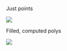 Just points

![](https://www.evernote.com/l/AAEK8t_-o_pPhbUd6vN-P8pL24MQQ_z2eq8B/image.png)

Filled, computed polys

![](https://www.evernote.com/l/AAG_1YIu-XVJmbRtrzJdRXbM5dMA7gWFBkgB/image.png)